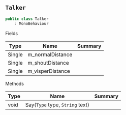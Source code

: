 ## `Talker`

```csharp
public class Talker
    : MonoBehaviour

```

Fields

| Type | Name | Summary | 
| --- | --- | --- | 
| Single | m_normalDistance |  | 
| Single | m_shoutDistance |  | 
| Single | m_visperDistance |  | 


Methods

| Type | Name | Summary | 
| --- | --- | --- | 
| void | Say(`Type` type, `String` text) |  | 


